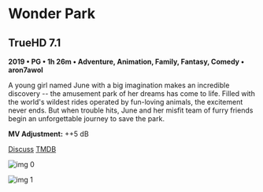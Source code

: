 # Wonder Park

## TrueHD 7.1

**2019 • PG • 1h 26m • Adventure, Animation, Family, Fantasy, Comedy • aron7awol**

A young girl named June with a big imagination makes an incredible discovery -- the amusement park of her dreams has come to life. Filled with the world's wildest rides operated by fun-loving animals, the excitement never ends. But when trouble hits, June and her misfit team of furry friends begin an unforgettable journey to save the park.

**MV Adjustment:** ++5 dB

[Discuss](https://www.avsforum.com/threads/bass-eq-for-filtered-movies.2995212/post-58206684)  [TMDB](400157)

![img 0](https://i.imgur.com/yjA9pHh.jpg)

![img 1](https://i.imgur.com/WHv7DI3.png)

